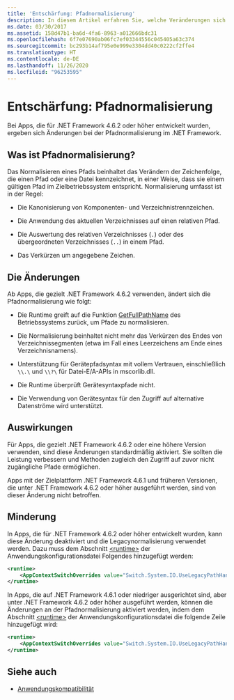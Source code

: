 ```yaml
---
title: 'Entschärfung: Pfadnormalisierung'
description: In diesem Artikel erfahren Sie, welche Veränderungen sich bei der Pfadnormalisierung in Apps ergeben, die auf .NET Framework 4.6.2 oder höher ausgerichtet sind.
ms.date: 03/30/2017
ms.assetid: 158d47b1-ba6d-4fa6-8963-a012666bdc31
ms.openlocfilehash: 6f7e07690ab06fc7ef03344556c045405a63c374
ms.sourcegitcommit: bc293b14af795e0e999e3304dd40c0222cf2ffe4
ms.translationtype: HT
ms.contentlocale: de-DE
ms.lasthandoff: 11/26/2020
ms.locfileid: "96253595"
---
```

# <a name="mitigation-path-normalization"></a>Entschärfung: Pfadnormalisierung

Bei Apps, die für .NET Framework 4.6.2 oder höher entwickelt wurden, ergeben sich Änderungen bei der Pfadnormalisierung im .NET Framework.  
  
## <a name="what-is-path-normalization"></a>Was ist Pfadnormalisierung?  

 Das Normalisieren eines Pfads beinhaltet das Verändern der Zeichenfolge, die einen Pfad oder eine Datei kennzeichnet, in einer Weise, dass sie einem gültigen Pfad im Zielbetriebssystem entspricht. Normalisierung umfasst ist in der Regel:  
  
- Die Kanonisierung von Komponenten- und Verzeichnistrennzeichen.  
  
- Die Anwendung des aktuellen Verzeichnisses auf einen relativen Pfad.  
  
- Die Auswertung des relativen Verzeichnisses (`.`) oder des übergeordneten Verzeichnisses (`..`) in einem Pfad.  
  
- Das Verkürzen um angegebene Zeichen.  
  
## <a name="the-changes"></a>Die Änderungen  

 Ab Apps, die gezielt .NET Framework 4.6.2 verwenden, ändert sich die Pfadnormalisierung wie folgt:  
  
- Die Runtime greift auf die Funktion [GetFullPathName](/windows/desktop/api/fileapi/nf-fileapi-getfullpathnamea) des Betriebssystems zurück, um Pfade zu normalisieren.  
  
- Die Normalisierung beinhaltet nicht mehr das Verkürzen des Endes von Verzeichnissegmenten (etwa im Fall eines Leerzeichens am Ende eines Verzeichnisnamens).  
  
- Unterstützung für Gerätepfadsyntax mit vollem Vertrauen, einschließlich `\\.\` und `\\?\` für Datei-E/A-APIs in mscorlib.dll.  
  
- Die Runtime überprüft Gerätesyntaxpfade nicht.  
  
- Die Verwendung von Gerätesyntax für den Zugriff auf alternative Datenströme wird unterstützt.  
  
## <a name="impact"></a>Auswirkungen  

Für Apps, die gezielt .NET Framework 4.6.2 oder eine höhere Version verwenden, sind diese Änderungen standardmäßig aktiviert. Sie sollten die Leistung verbessern und Methoden zugleich den Zugriff auf zuvor nicht zugängliche Pfade ermöglichen.  
  
Apps mit der Zielplattform .NET Framework 4.6.1 und früheren Versionen, die unter .NET Framework 4.6.2 oder höher ausgeführt werden, sind von dieser Änderung nicht betroffen.  
  
## <a name="mitigation"></a>Minderung  

 In Apps, die für .NET Framework 4.6.2 oder höher entwickelt wurden, kann diese Änderung deaktiviert und die Legacynormalisierung verwendet werden. Dazu muss dem Abschnitt [\<runtime>](../configure-apps/file-schema/runtime/runtime-element.md) der Anwendungskonfigurationsdatei Folgendes hinzugefügt werden:  
  
```xml  
<runtime>  
    <AppContextSwitchOverrides value="Switch.System.IO.UseLegacyPathHandling=true" />
</runtime>  
```  
  
In Apps, die auf .NET Framework 4.6.1 oder niedriger ausgerichtet sind, aber unter .NET Framework 4.6.2 oder höher ausgeführt werden, können die Änderungen an der Pfadnormalisierung aktiviert werden, indem dem Abschnitt [\<runtime>](../configure-apps/file-schema/runtime/runtime-element.md) der Anwendungskonfigurationsdatei die folgende Zeile hinzugefügt wird:  
  
```xml  
<runtime>  
    <AppContextSwitchOverrides value="Switch.System.IO.UseLegacyPathHandling=false" />
</runtime>  
```  
  
## <a name="see-also"></a>Siehe auch

- [Anwendungskompatibilität](application-compatibility.md)
